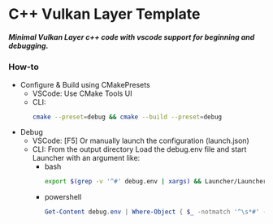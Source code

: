# C++ Vulkan Layer Template

##### Minimal Vulkan Layer c++ code with vscode support for beginning and debugging.

### How-to

- Configure & Build using CMakePresets
  - VSCode: Use CMake Tools UI
  - CLI:
    ```sh
    cmake --preset=debug && cmake --build --preset=debug
    ```
- Debug
  - VSCode: [F5] Or manually launch the configuration (launch.json)
  - CLI: From the output directory Load the debug.env file and start Launcher with an argument like:
    - bash
      ```bash
      export $(grep -v '^#' debug.env | xargs) && Launcher/Launcher vkgears
      ```
    - powershell
      ```powershell
      Get-Content debug.env | Where-Object { $_ -notmatch '^\s*#' -and $_ -notmatch '^\s*$' } | ForEach-Object { $k, $v = $_.Split('=', 2); [System.Environment]::SetEnvironmentVariable($k, $v) }; .\Launcher\Launcher.exe vkgears.exe
      ```
